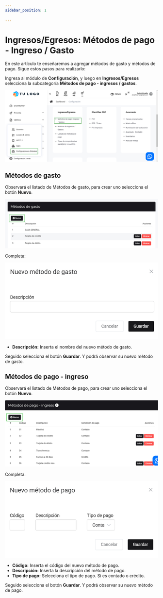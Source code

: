 ```yaml
---
sidebar_position: 1

---
```

# Ingresos/Egresos: Métodos de pago - Ingreso / Gasto

En este artículo te enseñaremos a agregar métodos de gasto y métodos de pago. Sigue estos pasos para realizarlo:

Ingresa al módulo de **Configuración**, y luego en **Ingresos/Egresos** selecciona la subcategoría **Métodos de pago - ingresos / gastos**.

![Alt text](img/Metodosdepago1.jpg)

## Métodos de gasto

Observará el listado de Métodos de gasto, para crear uno selecciona el botón **Nuevo**.

![Alt text](img/Metodosdepago2.jpg)

Completa:

![Alt text](img/Metodosdepago4.jpg)

* **Descripción:** Inserta el nombre del nuevo método de gasto.
  
Seguido selecciona el botón **Guardar**. Y podrá observar su nuevo método de gasto.

## Métodos de pago - ingreso

Observará el listado de Métodos de pago, para crear uno selecciona el botón **Nuevo**.

![Alt text](img/Metodosdepago3.jpg)

Completa:

![Alt text](img/Metodosdepago5.jpg)

* **Código:** Inserta el código del nuevo método de pago.
* **Descripción:** Inserta la descripción del método de pago.
* **Tipo de pago:** Selecciona el tipo de pago. Si es contado o crédito.
  
Seguido selecciona el botón **Guardar**. Y podrá observar su nuevo método de pago.

